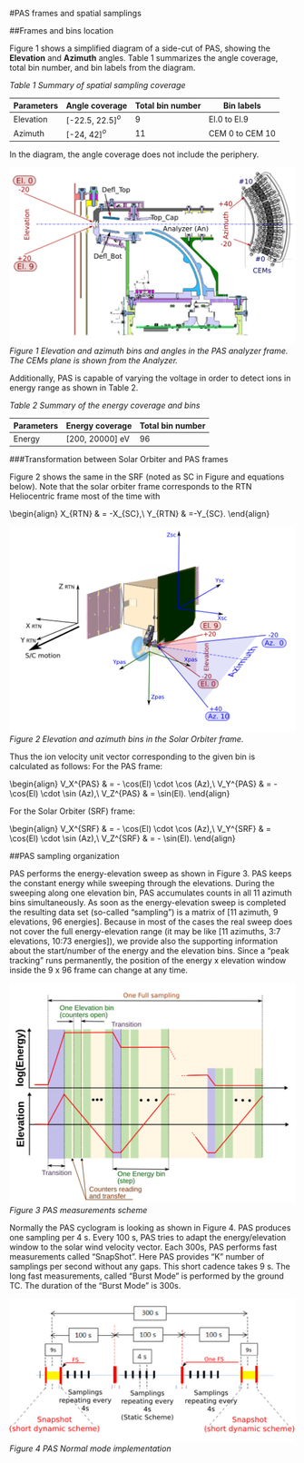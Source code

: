 #PAS frames and spatial samplings

##Frames and bins location

Figure 1 shows a simplified diagram of a side-cut of PAS, showing the **Elevation** and **Azimuth** angles. Table 1 summarizes the angle coverage, total bin number, and bin labels from the diagram.

*Table 1 Summary of spatial sampling coverage* 

| Parameters  | Angle coverage      | Total bin number | Bin labels      |
| ----------- | ------------------- | ---------------- | --------------- |
| Elevation   | [-22.5, 22.5]$^{o}$ |         9        | El.0 to El.9    |
| Azimuth     | [-24, 42]$^{o}$     |        11        | CEM 0 to CEM 10 | 

In the diagram, the angle coverage does not include the periphery. 

![Elevation and azimuth bins and angles in the PAS analyzer frame](./img/pas-elevation-azimuth-side_cut.png)
*Figure 1 Elevation and azimuth bins and angles in the PAS analyzer frame. The CEMs plane is shown from the Analyzer.*

Additionally, PAS is capable of varying the voltage in order to detect ions in energy range as shown in Table 2.

*Table 2 Summary of the energy coverage and bins*

| Parameters  | Energy coverage | Total bin number | 
| ----------- | --------------- | ---------------- | 
| Energy      | [200, 20000] eV |         96       | 


###Transformation between Solar Orbiter and PAS frames 

Figure 2 shows the same in the SRF (noted as SC in Figure and equations below). Note that the solar orbiter frame corresponds to the RTN Heliocentric frame most of the time with 

\begin{align}
X_{RTN} & = -X_{SC},\\
Y_{RTN} & =-Y_{SC}.
\end{align}

![Elevation and azimuth bins in the Solar Orbiter frame](./img/pas_elevation_sc_frame.png)
*Figure 2 Elevation and azimuth bins in the Solar Orbiter frame.*

Thus the ion velocity unit vector corresponding to the given bin is calculated as follows:
For the PAS frame:

\begin{align}
V_X^{PAS} & = - \cos(El) \cdot \cos (Az),\\
V_Y^{PAS} & = - \cos(El) \cdot \sin (Az),\\
V_Z^{PAS} & = \sin(El).
\end{align}

For the Solar Orbiter (SRF) frame:

\begin{align}
V_X^{SRF} & = - \cos(El) \cdot \cos (Az),\\
V_Y^{SRF} & = \cos(El) \cdot \sin (Az),\\
V_Z^{SRF} & = - \sin(El).
\end{align}


##PAS sampling organization

PAS performs the energy-elevation sweep as shown in Figure 3. PAS keeps the constant energy while sweeping through the elevations. During the sweeping along one elevation bin, PAS accumulates counts in all 11 azimuth bins simultaneously. As soon as the energy-elevation sweep is completed the resulting data set (so-called “sampling”) is a matrix of [11
azimuth, 9 elevations, 96 energies]. Because in most of the cases the real sweep does not cover the full energy-elevation range (it may be like [11 azimuths, 3:7 elevations, 10:73 energies]), we provide also the supporting information about the start/number of the energy and the elevation bins. Since a “peak tracking” runs permanently, the position of the
energy x elevation window inside the 9 x 96 frame can change at any time.

![PAS measurements scheme](./img/measurements-scheme.png)
*Figure 3 PAS measurements scheme*

Normally the PAS cyclogram is looking as shown in Figure 4. PAS produces one sampling per 4 s. Every 100 s, PAS tries to adapt the energy/elevation window to the solar wind velocity vector. Each 300s, PAS performs fast measurements called “SnapShot”. Here PAS provides “K” number of samplings per second without any gaps. This short cadence takes 9 s. The long fast measurements, called “Burst Mode” is performed by the ground TC. The duration of the “Burst Mode” is 300s.


![PAS Normal mode implementation](./img/normal-mode-implementation.png)
*Figure 4 PAS Normal mode implementation*


